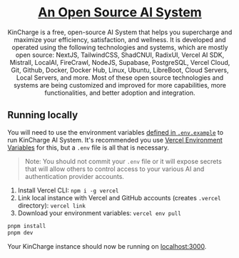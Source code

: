 <a href="https://chat.vercel.ai/">
  <h1 align="center">An Open Source AI System</h1>
</a>

<p align="center">
    KinCharge is a free, open-source AI System that helps you supercharge and maximize your efficiency, satisfaction, and wellness.
    It is developed and operated using the following technologies and systems, which are mostly open source: NextJS, TailwindCSS, ShadCNUI, RadixUI, Vercel AI SDK, Mistrall, LocalAI, FireCrawl, NodeJS, Supabase, PostgreSQL, Vercel Cloud, Git, Github, Docker, Docker Hub, Linux, Ubuntu, LibreBoot, Cloud Servers, Local Servers, and more. Most of these open source technologies and systems are being customized and improved for more capabilities, more functionalities, and better adoption and integration.
</p>

## Running locally

You will need to use the environment variables [defined in `.env.example`](.env.example) to run KinCharge AI System. It's recommended you use [Vercel Environment Variables](https://vercel.com/docs/projects/environment-variables) for this, but a `.env` file is all that is necessary.

> Note: You should not commit your `.env` file or it will expose secrets that will allow others to control access to your various AI and authentication provider accounts.

1. Install Vercel CLI: `npm i -g vercel`
2. Link local instance with Vercel and GitHub accounts (creates `.vercel` directory): `vercel link`
3. Download your environment variables: `vercel env pull`

```bash
pnpm install
pnpm dev
```

Your KinCharge instance should now be running on [localhost:3000](http://localhost:3000).

